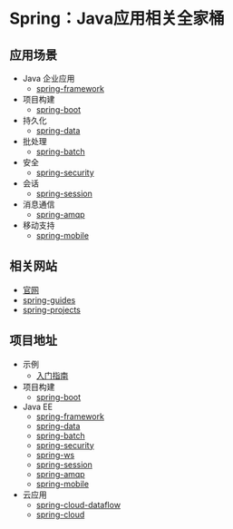 #   Spring：Java应用相关全家桶

##  应用场景
-   Java 企业应用
    -   [spring-framework](spring-framework/README.md)
-   项目构建
    -   [spring-boot](spring-boot/README.md)
-   持久化
    -   [spring-data](spring-data/README.md)
-   批处理
    -   [spring-batch](spring-batch/README.md)
-   安全
    -   [spring-security](spring-security/README.md)
-   会话
    -   [spring-session](spring-session/README.md)
-   消息通信
    -   [spring-amqp](spring-amqp/README.md)
-   移动支持
    -   [spring-mobile](spring-mobile/README.md)

##  相关网站
-   [官网](https://spring.io/)
-   [spring-guides](https://github.com/spring-guides)
-   [spring-projects](https://github.com/spring-projects)

##  项目地址
-   示例
    -   [入门指南](https://spring.io/guides)
-   项目构建
    -   [spring-boot](https://projects.spring.io/spring-boot/)
-   Java EE
    -   [spring-framework](https://projects.spring.io/spring-framework/)
    -   [spring-data](https://projects.spring.io/spring-data/)
    -   [spring-batch](https://projects.spring.io/spring-batch/)
    -   [spring-security](https://projects.spring.io/spring-security/)
    -   [spring-ws](https://projects.spring.io/spring-ws/)
    -   [spring-session](https://projects.spring.io/spring-session/)
    -   [spring-amqp](https://projects.spring.io/spring-amqp/)
    -   [spring-mobile](https://projects.spring.io/spring-mobile/)
-   云应用
    -   [spring-cloud-dataflow](https://cloud.spring.io/spring-cloud-dataflow/)
    -   [spring-cloud](https://projects.spring.io/spring-cloud/)